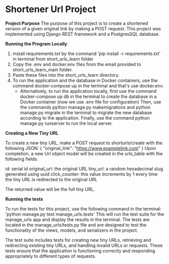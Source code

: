 # **Shortener Url Project**

**Project Purpose**
The purpose of this project is to create a shortened version of a given original link by making a POST request. This project was implemented using Django REST framework and a PostgresSQL database.

**Running the Program Locally**

1. install requirements.txt by the command 'pip install -r requirements.txt' in terminal from short_urls_learn folder
2. Copy the .env and docker.env files from the email provided to short_urls_learn_main folder.
3. Paste these files into the short_urls_learn directory.
4. To run the application and the database in Docker containers, use the command docker-compose up in the terminal and that's use docker.env.
   - Alternatively, to run the application locally, first use the command docker-compose up db in the terminal to create the database in a Docker container 
    (now we use .env file for configuration) 
     Then, use the commands python manage.py makemigrations and python manage.py migrate in the terminal to migrate the new database according to the application. 
     Finally, use the command python manage.py runserver to run the local server.
   
**Creating a New Tiny URL**

   To create a new tiny URL, make a POST request to shorturls/create with the following JSON:
   {
    "original_link": "https://www.examplelink.com"
   }
Upon completion, a new Url object model will be created in the urls_table with the following fields:

id: serial id
original_url: the original URL
tiny_url: a random hexadecimal slug generated using uuid
click_counter: this value increments by 1 every time the tiny URL is redirected to the original URL

The returned value will be the full tiny URL.


**Running the tests**

To run the tests for this project, use the following command in the terminal:
	'python manage.py test manage_urls.tests'
This will run the test suite for the manage_urls app and display the results in the terminal.
The tests are located in the manage_urls/tests.py file and are designed to test the functionality of the views, models, and serializers in the project.

The test suite includes tests for creating new tiny URLs, retrieving and redirecting existing tiny URLs, and handling invalid URLs or requests.
These tests ensure that the application is functioning correctly and responding appropriately to different types of requests.